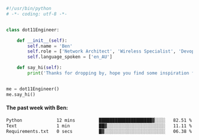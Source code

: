 ```python
#!/usr/bin/python
# -*- coding: utf-8 -*-


class dot11Engineer:

    def __init__(self):
        self.name = 'Ben'
        self.role = ['Network Architect', 'Wireless Specialist', 'Devops Engineer']
        self.language_spoken = ['en_AU']

    def say_hi(self):
        print('Thanks for dropping by, hope you find some inspiration from my work.')


me = dot11Engineer()
me.say_hi()
```

#### The past week with Ben:
<!--START_SECTION:waka-->

```txt
Python             12 mins         ████████████████████▓░░░░   82.51 %
Text               1 min           ██▓░░░░░░░░░░░░░░░░░░░░░░   11.11 %
Requirements.txt   0 secs          █▓░░░░░░░░░░░░░░░░░░░░░░░   06.38 %
```

<!--END_SECTION:waka-->  



